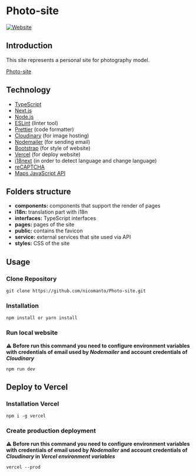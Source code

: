 # Photo-site

[![Website](https://img.shields.io/website?down_color=red&down_message=down&up_color=green&up_message=up&url=https%3A%2F%2Fphoto-site-nicomanto.vercel.app%2F)](https://shields.io/)

## Introduction
This site represents a personal site for photography model.

[Photo-site](https://photo-site-nicomanto.vercel.app/)

## Technology
- [TypeScript](https://www.typescriptlang.org/)
- [Next.js](https://nextjs.org/)
- [Node.js](https://nodejs.org/)
- [ESLint](https://eslint.org/) (linter tool)
- [Prettier](https://prettier.io/) (code formatter)
- [Cloudinary](https://cloudinary.com/) (for image hosting)
- [Nodemailer](https://nodemailer.com/about/) (for sending email)
- [Bootstrap](https://getbootstrap.com/) (for style of website)
- [Vercel](https://vercel.com/) (for deploy website)
- [i18next](https://www.i18next.com/) (in order to detect language and change language)
- [reCAPTCHA](https://www.google.com/recaptcha/about/)
- [Maps JavaScript API](https://developers.google.com/maps/documentation/javascript/overview)

## Folders structure
- **components:** components that support the render of pages
- **i18n:** translation part with i18n
- **interfaces:** TypeScript interfaces
- **pages:** pages of the site
- **public:** contains the favicon
- **service:** external services that site used via API
- **styles:** CSS of the site


## Usage

### Clone Repository

```
git clone https://github.com/nicomanto/Photo-site.git
```

### Installation
```
npm install or yarn install
```

### Run local website
⚠️ **Before run this command you need to configure environment variables with credentials of email used by _Nodemailer_ and account credentials of _Cloudinary_**
```
npm run dev
```



## Deploy to Vercel
### Installation Vercel
```
npm i -g vercel
```

### Create production deployment
⚠️ **Before run this command you need to configure environment variables with credentials of email used by _Nodemailer_ and account credentials of _Cloudinary_ in _Vercel environment variables_**
```
vercel --prod
```
